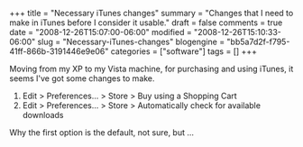 +++
title = "Necessary iTunes changes"
summary = "Changes that I need to make in iTunes before I consider it usable."
draft = false
comments = true
date = "2008-12-26T15:07:00-06:00"
modified = "2008-12-26T15:10:33-06:00"
slug = "Necessary-iTunes-changes"
blogengine = "bb5a7d2f-f795-41ff-866b-3191446e9e06"
categories = ["software"]
tags = []
+++

<p>
Moving from my XP to my Vista machine, for purchasing and using iTunes, it seems I&#39;ve got some changes to make.
</p>
<ol>
	<li>
	<div>
	Edit &gt; Preferences... &gt; Store &gt; Buy using a Shopping Cart
	</div>
	</li>
	<li>
	<div>
	Edit &gt; Preferences... &gt; Store &gt; Automatically check for available downloads
	</div>
	</li>
</ol>
<p>
Why the first option is the default, not sure, but ...
</p>

